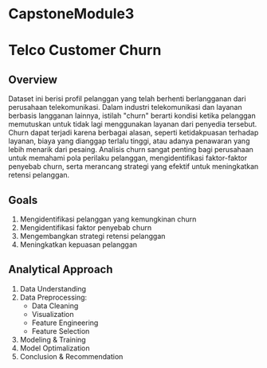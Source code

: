 # CapstoneModule3
# Telco Customer Churn
## Overview
Dataset ini berisi profil pelanggan yang telah berhenti berlangganan dari perusahaan telekomunikasi. Dalam industri telekomunikasi dan layanan berbasis langganan lainnya, istilah "churn" berarti kondisi ketika pelanggan memutuskan untuk tidak lagi menggunakan layanan dari penyedia tersebut. Churn dapat terjadi karena berbagai alasan, seperti ketidakpuasan terhadap layanan, biaya yang dianggap terlalu tinggi, atau adanya penawaran yang lebih menarik dari pesaing. Analisis churn sangat penting bagi perusahaan untuk memahami pola perilaku pelanggan, mengidentifikasi faktor-faktor penyebab churn, serta merancang strategi yang efektif untuk meningkatkan retensi pelanggan.

## Goals
1. Mengidentifikasi pelanggan yang kemungkinan churn
2. Mengidentifikasi faktor penyebab churn
3. Mengembangkan strategi retensi pelanggan
4. Meningkatkan kepuasan pelanggan

## Analytical Approach
1. Data Understanding
2. Data Preprocessing:
   - Data Cleaning
   - Visualization
   - Feature Engineering
   - Feature Selection
3. Modeling & Training
4. Model Optimalization
5. Conclusion & Recommendation
